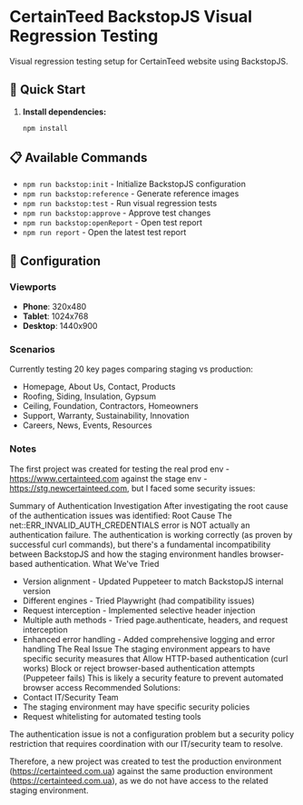 # CertainTeed BackstopJS Visual Regression Testing

Visual regression testing setup for CertainTeed website using BackstopJS.

## 🚀 Quick Start

1. **Install dependencies:**
   ```bash
   npm install
   ```


## 📋 Available Commands

- `npm run backstop:init` - Initialize BackstopJS configuration
- `npm run backstop:reference` - Generate reference images
- `npm run backstop:test` - Run visual regression tests
- `npm run backstop:approve` - Approve test changes
- `npm run backstop:openReport` - Open test report
- `npm run report` - Open the latest test report

## 🔧 Configuration

### Viewports
- **Phone**: 320x480
- **Tablet**: 1024x768  
- **Desktop**: 1440x900

### Scenarios
Currently testing 20 key pages comparing staging vs production:
- Homepage, About Us, Contact, Products
- Roofing, Siding, Insulation, Gypsum
- Ceiling, Foundation, Contractors, Homeowners
- Support, Warranty, Sustainability, Innovation
- Careers, News, Events, Resources

### Notes

The first project was created for testing the real prod env - https://www.certainteed.com against the stage env - https://stg.newcertainteed.com, but I faced some security issues:

Summary of Authentication Investigation
After investigating the root cause of the authentication issues was identified:
Root Cause
The net::ERR_INVALID_AUTH_CREDENTIALS error is NOT actually an authentication failure. The authentication is working correctly (as proven by successful curl commands), but there's a fundamental incompatibility between BackstopJS and how the staging environment handles browser-based authentication.
What We've Tried
 - Version alignment - Updated Puppeteer to match BackstopJS internal version
 - Different engines - Tried Playwright (had compatibility issues)
 - Request interception - Implemented selective header injection
 - Multiple auth methods - Tried page.authenticate, headers, and request interception
 - Enhanced error handling - Added comprehensive logging and error handling
The Real Issue
The staging environment appears to have specific security measures that
Allow HTTP-based authentication (curl works)
Block or reject browser-based authentication attempts (Puppeteer fails)
This is likely a security feature to prevent automated browser access
Recommended Solutions: 
 - Contact IT/Security Team
 - The staging environment may have specific security policies
 - Request whitelisting for automated testing tools

The authentication issue is not a configuration problem but a security policy restriction that requires coordination with our IT/security team to resolve.

Therefore, a new project was created to test the production environment (https://certainteed.com.ua) against the same production environment (https://certainteed.com.ua), as we do not have access to the related staging environment.
